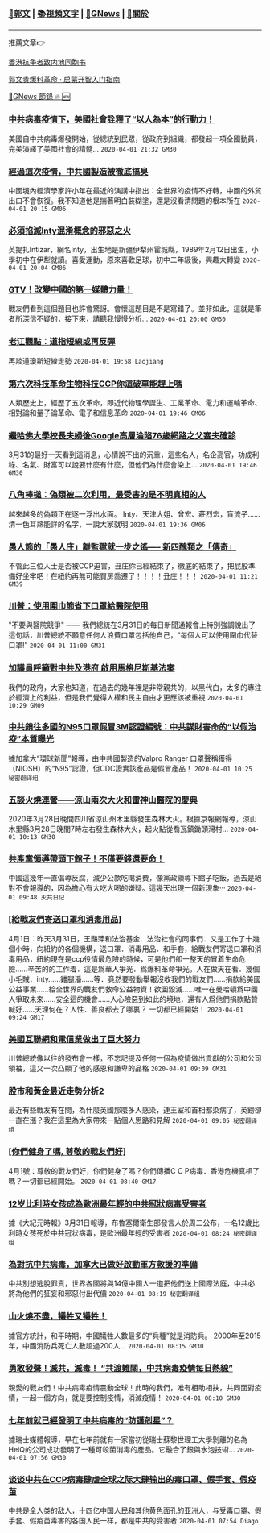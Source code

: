 ###  [:eagle:郭文](https://github.com/ourhimalayas/txt) | [:books:視頻文字](https://github.com/ourhimalayas/txt/blob/master/content/README.md) | [:newspaper:GNews](https://github.com/ourhimalayas/txt/blob/master/content/gnews/README.md) | [:pray:關於](https://github.com/ourhimalayas/home/tree/master/about)
---

推薦文章:point_right:

[香港抗争者致内地同胞书](https://github.com/ourhimalayas/news/blob/master/2019/08/a_letter_from_the_hong_kong_people.md)

[郭文贵爆料革命 · 启蒙开智入门指南](https://github.com/ourhimalayas/txt/issues/1)

[:newspaper:GNews 節錄 :fire: :new:](https://github.com/ourhimalayas/txt/blob/master/content/gnews/README.md) 



### [中共病毒疫情下，美國社會詮釋了“以人為本”的行動力！](/content/gnews/1/README.md)

美國自中共病毒爆發開始，從總統到民眾，從政府到組織，都發起一項全國動員，完美演繹了美國社會的精髓...  `2020-04-01 21:32 GM30`

### [經過這次疫情，中共國製造被徹底搞臭](/content/gnews/2/README.md)

中國境內經濟學家許小年在最近的演講中指出：全世界的疫情不好轉，中國的外貿出口不會恢復。我不知道他是揣著明白裝糊塗，還是沒看清問題的根本所在  `2020-04-01 20:15 GM06`

### [必須掐滅Inty混淆概念的邪惡之火](/content/gnews/3/README.md)

英提扎Intizar，網名Inty，出生地是新疆伊犁州霍城縣，1989年2月12日出生，小學初中在伊犁就讀。喜愛運動，原來喜歡足球，初中二年級後，興趣大轉變  `2020-04-01 20:04 GM06`

### [GTV！改變中國的第一媒體力量！](/content/gnews/4/README.md)

戰友們看到這個題目也許會驚訝。會懷這題目是不是寫錯了。並非如此，這就是筆者所深信不疑的，接下來，請聽我慢慢分析...  `2020-04-01 20:00 GM30`

### [老江觀點：道指短線或再反彈](/content/gnews/5/README.md)

再談道瓊斯短線走勢  `2020-04-01 19:58 Laojiang`

### [第六次科技革命生物科技CCP你這破車能趕上嗎](/content/gnews/6/README.md)

人類歷史上，經歷了五次革命，即近代物理學誕生、工業革命、電力和運輸革命、相對論和量子論革命、電子和信息革命  `2020-04-01 19:46 GM06`

### [繼哈佛大學校長夫婦後Google高層淪陷76歲網路之父塞夫確診](/content/gnews/7/README.md)

3月31的最好一天看到這消息，心情說不出的沉重，這些名人，名企高官，功成利祿、名氣、財富可以說要什麼有什麼，但他們為什麼會染上...  `2020-04-01 19:46 GM30`

### [八角棒槌：偽類被二次利用，最受害的是不明真相的人](/content/gnews/8/README.md)

越來越多的偽類正在逐一浮出水面。 Inty、天津大姐、曾宏、莊烈宏，盲流子……清一色耳熟能詳的名字，一說大家就明  `2020-04-01 19:36 GM06`

### [愚人節的「愚人庄」離監獄就一步之遙—– 新四醜類之「傳奇」](/content/gnews/9/README.md)

不管此三位人士是否被CCP迫害，丑庄你已經結束了，徹底的結束了，把屁股準備好坐牢吧！在紐約再無可能買房喬遷了！！！！丑庄！！！  `2020-04-01 11:21 GM39`

### [川普：使用圍巾節省下口罩給醫院使用](/content/gnews/10/README.md)

"不要與醫院競爭" —— 我們總統在3月31日的每日新聞通報會上特別強調說出了這句話，川普總統不願意任何人浪費口罩包括他自己，“每個人可以使用圍巾代替口罩!”  `2020-04-01 11:00 GM31`

### [加議員呼籲對中共及港府 啟用馬格尼斯基法案](/content/gnews/11/README.md)

我們的政府，大家也知道，在過去的幾年裡是非常親共的，以黑代白，太多的專注於經濟上的利益，但是我們覺得人權和民主自由才更應該被重視  `2020-04-01 10:29 GM09`

### [中共銷往多國的N95口罩假冒3M認證編號：中共謀財害命的“以假治疫”本質曝光](/content/gnews/12/README.md)

據加拿大“環球新聞”報導，由中共國製造的Valpro Ranger 口罩聲稱獲得（NIOSH）的“N95”認證，但CDC證實該產品是假冒產品！  `2020-04-01 10:25 秘密翻译组`

### [五談火燒連營——涼山兩次大火和雷神山醫院的慶典](/content/gnews/13/README.md)

2020年3月28日晚間四川省涼山州木里縣發生森林大火。根據京報網報導，涼山木里縣3月28日晚間7時左右發生森林大火，起火點從喬瓦鎮鋤頭灣村...  `2020-04-01 10:13 GM30`

### [共產黨領導帶頭下館子！不僅要錢還要命！](/content/gnews/14/README.md)

中國這幾年一直倡導反腐，減少公款吃喝消費，像黨政領導下館子吃飯，過去是絕對不會報導的，因為擔心有大吃大喝的嫌疑。這幾天出現一個新現象···  `2020-04-01 09:48 灭共日记`

### [[給戰友們寄送口罩和消毒用品]](/content/gnews/15/README.md)

4月1日：昨天3月31日，王豔萍和法治基金．法治社會的同事們．又是工作了十幾個小時，向紐約的各個機構，送口罩．消毒用品．和手套，給戰友們寄送口罩和消毒用品，紐約現在是ccp役情最危險的時候，可是他們卻一整天的冒着生命危險……辛苦的的工作着．這是爲華人爭光．爲爆料革命爭光。人在做天在看．幾個小毛賊．inty……雞腿潘……等．竟然要發動舉報沒收我們的戰友們……捐款給美國公益事業……給全世界的戰友們救命公益物資！欲圖毀滅……唯一在曼哈頓爲中國人爭取未來……安全這的機會……人心險惡到如此的境地，還有人爲他們捐款點贊喊好……天理何在？人性．善良都去了哪裏？
一切都已經開始！  `2020-04-01 09:24 GM17`

### [美國互聯網和電信業做出了巨大努力](/content/gnews/16/README.md)

川普總統像以往的發布會一樣，不忘記提及任何一個為疫情做出貢獻的公司和公司領袖，這又一次凸顯了他的感恩和謙卑的品格  `2020-04-01 09:09 GM31`

### [股市和黃金最近走勢分析2](/content/gnews/17/README.md)

最近有些戰友有在問，為什麼英國那麼多人感染，連王室和首相都染病了，英鎊卻一直在漲？我在這里為大家帶來一點個人思路和見解  `2020-04-01 09:05 秘密翻译组`

### [[你們健身了嗎, 尊敬的戰友們好]](/content/gnews/18/README.md)

4月1號：尊敬的戰友們好，你們健身了嗎？你們傳播C C P病毒．香港危機真相了嗎？一切都已經開始。  `2020-04-01 08:40 GM17`

### [12岁比利時女孩成為歐洲最年輕的中共冠狀病毒受害者](/content/gnews/19/README.md)

據《大紀元時報》3月31日報導，布魯塞爾衛生部發言人於周二公布，一名12歲比利時女孩死於中共冠状病毒，是歐洲最年輕的受害者  `2020-04-01 08:24 秘密翻译组`

### [為對抗中共病毒，加拿大已做好啟動軍方救援的準備](/content/gnews/20/README.md)

中共別想逃脫罪責，世界各國將與14億中國人一道把他們送上國際法庭，中共必將為他們的狂妄和邪惡付出代價  `2020-04-01 08:19 秘密翻译组`

### [山火燒不盡，犧牲又犧牲！](/content/gnews/21/README.md)

據官方統計，和平時期，中國犧牲人數最多的“兵種”就是消防兵。 2000年至2015年，中國消防兵死亡人數超過200人...  `2020-04-01 08:15 GM30`

### [勇敢發聲！滅共，滅毒！ “共渡難關，中共病毒疫情每日熱線”](/content/gnews/22/README.md)

親愛的戰友們！中共病毒疫情震動全球！此時的我們，唯有相助相扶，共同面對疫情，一起一個方向，就是要控制疫情，消滅疫情！  `2020-04-01 08:10 GM30`

### [七年前就已經發明了中共病毒的“防護剋星”？](/content/gnews/23/README.md)

據瑞士媒體報導，早在七年前就有一家當初從瑞士蘇黎世理工大學剝離的名為HeiQ的公司成功發明了一種可殺菌消毒的產品。它融合了銀與水泡技術...  `2020-04-01 07:56 GM30`

### [谈谈中共在CCP病毒肆虐全球之际大肆输出的毒口罩、假手套、假疫苗](/content/gnews/24/README.md)

中共是全人类的敌人，十四亿中国人民和其他黄色面孔的亚洲人，与受毒口罩、假手套、假疫苗毒害的各国人民一样，都是中共的受害者  `2020-04-01 07:54 Diago`

